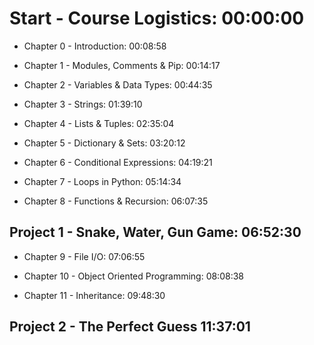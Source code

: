 # Start - Course Logistics: 00:00:00

* Chapter 0 - Introduction: 00:08:58

* Chapter 1 - Modules, Comments & Pip: 00:14:17
<!-- Chapter 1 - Practice Set: 00:33:10 -->

* Chapter 2 - Variables & Data Types: 00:44:35
<!-- Chapter 2 - Practice Set: 01:25:10 -->

* Chapter 3 - Strings: 01:39:10
<!-- Chapter 3 - Practice Set: 02:16:56 -->

* Chapter 4 - Lists & Tuples: 02:35:04
<!-- Chapter 4 - Practice Set: 03:07:10 -->

* Chapter 5 - Dictionary & Sets: 03:20:12
<!-- Chapter 5 - Practice Set: 03:57:25 -->

* Chapter 6 - Conditional Expressions: 04:19:21
<!-- Chapter 6 - Practice Set: 04:48:53 -->

* Chapter 7 - Loops in Python: 05:14:34
<!-- Chapter 7 - Practice Set: 05:45:11 -->

* Chapter 8 - Functions & Recursion: 06:07:35
<!-- Chapter 8 - Practice Set: 06:36:28 -->

## Project 1 - Snake, Water, Gun Game: 06:52:30

* Chapter 9 - File I/O: 07:06:55
<!-- Chapter 9 - Practice Set: 07:28:11 -->

* Chapter 10 - Object Oriented Programming: 08:08:38
<!-- Chapter 10 - Practice Set: 09:17:22 -->

* Chapter 11 - Inheritance: 09:48:30
<!-- Chapter 11 - Practice Set: 10:55:24 -->

## Project 2 - The Perfect Guess  11:37:01
